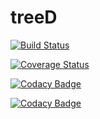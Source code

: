 # treeD
[![Build Status](https://travis-ci.com/adrmorver/cashew.svg?token=xe7uqizs8UNzpqcpCquE&branch=master)](https://travis-ci.com/adrmorver/cashew)

[![Coverage Status](https://coveralls.io/repos/github/adrmorver/cashew/badge.svg?branch=master)](https://coveralls.io/github/adrmorver/cashew?branch=master)

[![Codacy Badge](https://api.codacy.com/project/badge/Grade/add42f10712e466aab810a8eceb47110)](https://www.codacy.com/manual/adrmorver/cashew?utm_source=github.com&amp;utm_medium=referral&amp;utm_content=adrmorver/cashew&amp;utm_campaign=Badge_Grade)

[![Codacy Badge](https://api.codacy.com/project/badge/Coverage/add42f10712e466aab810a8eceb47110)](https://www.codacy.com/manual/adrmorver/cashew?utm_source=github.com&utm_medium=referral&utm_content=adrmorver/cashew&utm_campaign=Badge_Coverage)
